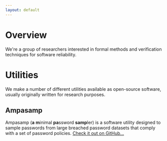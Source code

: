 ```yaml
---
layout: default
---
```


# Overview
We're a group of researchers interested in formal methods and verification techniques for software reliability.

# Utilities
We make a number of different utilities available as open-source software, usually originally written for research purposes.

## Ampasamp
Ampasamp (**a** **m**inimal **pa**ssword **samp**ler) is a software utility designed to sample passwords from large breached password datasets that comply with a set of password policies. [Check it out on GitHub...](https://github.com/sr-lab/ampasamp)
